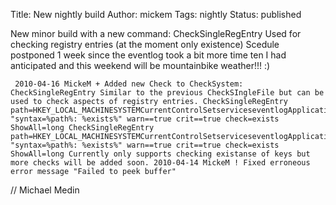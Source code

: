 Title: New nightly build
Author: mickem
Tags: nightly
Status: published

New minor build with a new command: CheckSingleRegEntry Used for
checking registry entries (at the moment only existence) Scedule
postponed 1 week since the eventlog took a bit more time ten I had
anticipated and this weekend will be mountainbike weather!!! :)

     2010-04-16 MickeM + Added new Check to CheckSystem: CheckSingleRegEntry Similar to the previous CheckSIngleFile but can be used to check aspects of registry entries. CheckSingleRegEntry path=HKEY_LOCAL_MACHINESYSTEMCurrentControlSetserviceseventlogApplicationMaxSize "syntax=%path%: %exists%" warn==true crit==true check=exists ShowAll=long CheckSingleRegEntry path=HKEY_LOCAL_MACHINESYSTEMCurrentControlSetserviceseventlogApplicationMaxSizeYY "syntax=%path%: %exists%" warn==true crit==true check=exists ShowAll=long Currently only supports checking existanse of keys but more checks will be added soon. 2010-04-14 MickeM ! Fixed erroneous error message "Failed to peek buffer" 

// Michael Medin
